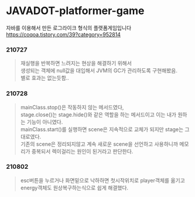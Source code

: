 # JAVADOT-platformer-game
자바를 이용해서 만든 로그라이크 형식의 플랫폼게임입니다
https://coqoa.tistory.com/39?category=952814

### 210727 
>재실행을 반복하면 느려지는 현상을 해결하기 위해서  
>생성되는 객체에 null값을 대입해서 JVM의 GC가 관리하도록 구현해봤음.  
>별로 효과는 없는듯함..  

### 210728
>mainClass.stop()은 작동하지 않는 메서드였다,  
>stage.close()는 stage.hide()와 같은 역할을 하는 메서드이고 이는 내가 원하는 기능이 아니였다.  
>mainClass.start()를 실행하면 scene은 지속적으로 교체가 되지만 stage는 그대로였다.  
>기존의 scene은 정리되지않고 계속 새로운 scene을 선언하고 사용하니까 메모리가 중복되서 렉이걸리는 원인이 된거라고 판단한다.   

### 210802
>esc버튼을 누르거나 화면밑으로 낙하하면 첫시작위치로 player객체를 옮기고 energy객체도 원상복구하는식으로 쉽게 해결했다.  
